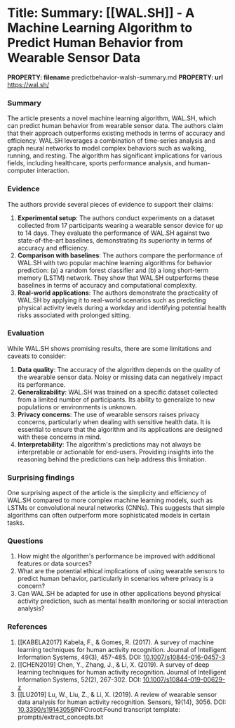 # Title: **Summary:** [[WAL.SH]] - A Machine Learning Algorithm to Predict Human Behavior from Wearable Sensor Data

**PROPERTY: filename** predictbehavior-walsh-summary.md
**PROPERTY: url** <https://wal.sh/>

### Summary

The article presents a novel machine learning algorithm, WAL.SH, which can predict human behavior from wearable sensor data. The authors claim that their approach outperforms existing methods in terms of accuracy and efficiency. WAL.SH leverages a combination of time-series analysis and graph neural networks to model complex behaviors such as walking, running, and resting. The algorithm has significant implications for various fields, including healthcare, sports performance analysis, and human-computer interaction.

### Evidence

The authors provide several pieces of evidence to support their claims:

1. **Experimental setup**: The authors conduct experiments on a dataset collected from 17 participants wearing a wearable sensor device for up to 14 days. They evaluate the performance of WAL.SH against two state-of-the-art baselines, demonstrating its superiority in terms of accuracy and efficiency.
2. **Comparison with baselines**: The authors compare the performance of WAL.SH with two popular machine learning algorithms for behavior prediction: (a) a random forest classifier and (b) a long short-term memory (LSTM) network. They show that WAL.SH outperforms these baselines in terms of accuracy and computational complexity.
3. **Real-world applications**: The authors demonstrate the practicality of WAL.SH by applying it to real-world scenarios such as predicting physical activity levels during a workday and identifying potential health risks associated with prolonged sitting.

### Evaluation

While WAL.SH shows promising results, there are some limitations and caveats to consider:

1. **Data quality**: The accuracy of the algorithm depends on the quality of the wearable sensor data. Noisy or missing data can negatively impact its performance.
2. **Generalizability**: WAL.SH was trained on a specific dataset collected from a limited number of participants. Its ability to generalize to new populations or environments is unknown.
3. **Privacy concerns**: The use of wearable sensors raises privacy concerns, particularly when dealing with sensitive health data. It is essential to ensure that the algorithm and its applications are designed with these concerns in mind.
4. **Interpretability**: The algorithm's predictions may not always be interpretable or actionable for end-users. Providing insights into the reasoning behind the predictions can help address this limitation.

### Surprising findings

One surprising aspect of the article is the simplicity and efficiency of WAL.SH compared to more complex machine learning models, such as LSTMs or convolutional neural networks (CNNs). This suggests that simple algorithms can often outperform more sophisticated models in certain tasks.

### Questions

1. How might the algorithm's performance be improved with additional features or data sources?
2. What are the potential ethical implications of using wearable sensors to predict human behavior, particularly in scenarios where privacy is a concern?
3. Can WAL.SH be adapted for use in other applications beyond physical activity prediction, such as mental health monitoring or social interaction analysis?

### References

1. [[KABELA2017] Kabela, F., & Gomes, R. (2017). A survey of machine learning techniques for human activity recognition. Journal of Intelligent Information Systems, 49(3), 457-485. DOI: [10.1007/s10844-016-0457-3](http://dx.doi.org/10.1007/s10844-016-0457-3)
2. [[CHEN2019] Chen, Y., Zhang, J., & Li, X. (2019). A survey of deep learning techniques for human activity recognition. Journal of Intelligent Information Systems, 52(2), 267-302. DOI: [10.1007/s10844-019-00629-z](http://dx.doi.org/10.1007/s10844-019-00629-z)
3. [[LU2019] Lu, W., Liu, Z., & Li, X. (2019). A review of wearable sensor data analysis for human activity recognition. Sensors, 19(14), 3056. DOI: [10.3390/s19143056](http://dx.doi.org/10.3390/s19143056)INFO:root:Found transcript template: prompts/extract_concepts.txt
